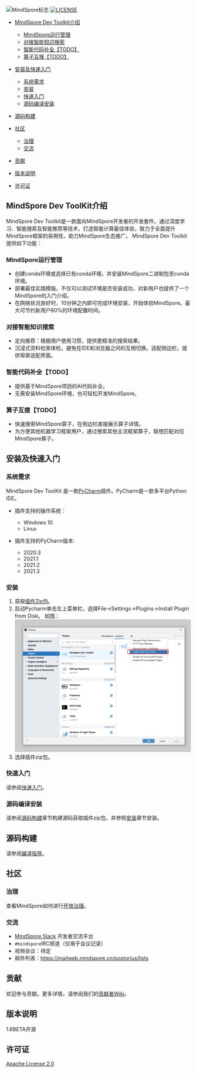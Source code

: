 ![MindSpore标志](https://gitee.com/mindspore/mindspore/raw/master/docs/MindSpore-logo.png "MindSpore logo")
[![LICENSE](https://img.shields.io/github/license/mindspore-ai/mindspore.svg?style=flat-square)](https://github.com/mindspore-ai/mindspore/blob/master/LICENSE)

<!-- TOC -->

* [MindSpore Dev Toolkit介绍](#mindspore-dev-toolkit介绍)

    * [MindSpore运行管理](#mindspore运行管理)
    * [对接智能知识搜索](#对接智能知识搜索)
    * [智能代码补全【TODO】](#智能代码补全todo)
    * [算子互搜【TODO】](#算子互搜todo)

* [安装及快速入门](#安装及快速入门)

    * [系统需求](#系统需求)
    * [安装](#安装)
    * [快速入门](#快速入门)
    * [源码编译安装](#源码编译安装)

* [源码构建](#源码构建)
* [社区](#社区)

    * [治理](#治理)
    * [交流](#交流)

* [贡献](#贡献)
* [版本说明](#版本说明)
* [许可证](#许可证)

<!-- /TOC -->

## MindSpore Dev ToolKit介绍

MindSpore Dev Toolkit是一款面向MindSpore开发者的开发套件。通过深度学习、智能搜索及智能推荐等技术，打造智能计算最佳体验，致力于全面提升MindSpore框架的易用性，助力MindSpore生态推广。
MindSpore Dev Toolkit提供如下功能：

### MindSpore运行管理

* 创建conda环境或选择已有conda环境，并安装MindSpore二进制包至conda环境。
* 部署最佳实践模版。不仅可以测试环境是否安装成功，对新用户也提供了一个MindSpore的入门介绍。
* 在网络状况良好时，10分钟之内即可完成环境安装，开始体验MindSpore。最大可节约新用户80%的环境配置时间。

### 对接智能知识搜索

* 定向推荐：根据用户使用习惯，提供更精准的搜索结果。
* 沉浸式资料检索体检，避免在IDE和浏览器之间的互相切换。适配侧边栏，提供窄屏适配界面。

### 智能代码补全【TODO】

* 提供基于MindSpore项目的AI代码补全。
* 无需安装MindSpore环境，也可轻松开发MindSpore。

### 算子互搜【TODO】

* 快速搜索MindSpore算子，在侧边栏直接展示算子详情。
* 为方便其他机器学习框架用户，通过搜索其他主流框架算子，联想匹配对应MindSpore算子。

## 安装及快速入门

### 系统需求

MindSpore Dev ToolKit 是一款[PyCharm](https://www.jetbrains.com/pycharm/)插件。PyCharm是一款多平台Python IDE。

* 插件支持的操作系统：

    * Windows 10
    * Linux

* 插件支持的PyCharm版本:

    * 2020.3
    * 2021.1
    * 2021.2
    * 2021.3

### 安装

1. 获取[插件Zip包](https://ms-release.obs.cn-north-4.myhuaweicloud.com/1.6.0/IdePlugin/any/MindSpore_Dev_ToolKit-1.6.0.zip)。
2. 启动Pycharm单击左上菜单栏，选择File->Settings->Plugins->Install Plugin from Disk。
   如图：
   ![image-20211223175637989](./images/clip_image050.jpg)
3. 选择插件zip包。

### 快速入门

请参阅[快速入门](https://gitee.com/mindspore/ide-plugin/blob/master/MindSpore%20Dev%20Toolkit%20快速入门指南.md)。

### 源码编译安装

请参阅[源码构建](#源码构建)章节构建源码获取插件zip包，并参照[安装](#安装)章节安装。

## 源码构建

请参阅[编译指导](https://gitee.com/mindspore/ide-plugin/blob/master/MindSpore%20Dev%20ToolKit%20源码编译指导.md)。

## 社区

### 治理

查看MindSpore如何进行[开放治理](https://gitee.com/mindspore/community/blob/master/governance.md)。

### 交流

* [MindSpore Slack](https://join.slack.com/t/mindspore/shared_invite/zt-dgk65rli-3ex4xvS4wHX7UDmsQmfu8w) 开发者交流平台
* `#mindspore`IRC频道（仅用于会议记录）
* 视频会议：待定
* 邮件列表：<https://mailweb.mindspore.cn/postorius/lists>

## 贡献

欢迎参与贡献。更多详情，请参阅我们的[贡献者Wiki](https://gitee.com/mindspore/mindspore/blob/master/CONTRIBUTING.md)。

## 版本说明

1.6BETA开源

## 许可证

[Apache License 2.0](https://gitee.com/mindspore/mindspore#/mindspore/mindspore/blob/master/LICENSE)